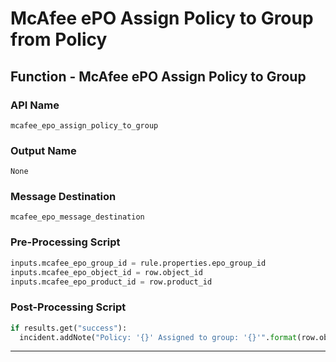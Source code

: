 <!--
    DO NOT MANUALLY EDIT THIS FILE
    THIS FILE IS AUTOMATICALLY GENERATED WITH resilient-sdk codegen
    Generated with resilient-sdk v50.0.151
-->

# McAfee ePO Assign Policy to Group from Policy

## Function - McAfee ePO Assign Policy to Group

### API Name
`mcafee_epo_assign_policy_to_group`

### Output Name
`None`

### Message Destination
`mcafee_epo_message_destination`

### Pre-Processing Script
```python
inputs.mcafee_epo_group_id = rule.properties.epo_group_id
inputs.mcafee_epo_object_id = row.object_id
inputs.mcafee_epo_product_id = row.product_id
```

### Post-Processing Script
```python
if results.get("success"):
  incident.addNote("Policy: '{}' Assigned to group: '{}'".format(row.object_name, rule.properties.epo_group_id))
```

---

